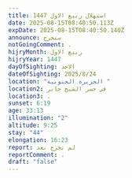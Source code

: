 ```yaml
---
title: استهلال ربيع الاول 1447
date: 2025-08-15T08:40:50.113Z
expDate: 2025-08-15T08:40:50.140Z
announce: ستخرج
notGoingComment: .
hijryMonth: ربيع الاول
hijryYear: 1447
dayOfSighting: الاحد
dateOfSighting: 2025/8/24
location: "الجزيرة الجنوبية "
location2: في جسر الشيخ جابر
location3: .
sunset: 6:19
age: 33:13
illumination: "2"
altitude: 9:25
stay: "44"
elongation: 16:23
report: لم تخرج بعد
reportComment: .
draft: "false"
---
```

